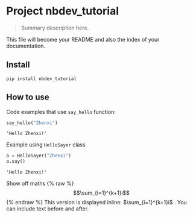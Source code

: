 # Project nbdev_tutorial
> Summary description here.


This file will become your README and also the index of your documentation.

## Install

`pip install nbdev_tutorial`

## How to use

Code examples that use `say_hello` function:

```python
say_hello("Zhenxi")
```




    'Hello Zhenxi!'



Example using `HelloSayer` class

```python
o = HelloSayer("Zhenxi")
o.say()
```




    'Hello Zhenxi!'



Show off maths
{% raw %}
$$\sum_{i=1}^{k+1}i$$
{% endraw %}
This version is displayed inline: $\sum_{i=1}^{k+1}i$ . You can include text before and after.
